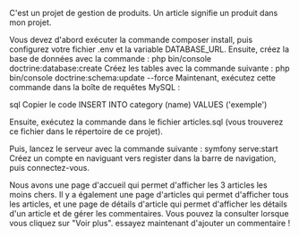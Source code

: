 C'est un projet de gestion de produits. Un article signifie un produit dans mon projet.

Vous devez d'abord exécuter la commande composer install, puis configurez votre fichier .env et la variable DATABASE_URL. Ensuite, créez la base de données avec la commande : php bin/console doctrine:database:create
Créez les tables avec la commande suivante : php bin/console doctrine:schema:update --force
Maintenant, exécutez cette commande dans la boîte de requêtes MySQL :

sql
Copier le code
INSERT INTO category (name) 
VALUES ('exemple')

Ensuite, exécutez la commande dans le fichier articles.sql (vous trouverez ce fichier dans le répertoire de ce projet).

Puis, lancez le serveur avec la commande suivante : symfony serve:start
Créez un compte en naviguant vers register dans la barre de navigation, puis connectez-vous.

Nous avons une page d'accueil qui permet d'afficher les 3 articles les moins chers. Il y a également une page d'articles qui permet d'afficher tous les articles, et une page de détails d'article qui permet d'afficher les détails d'un article et de gérer les commentaires. Vous pouvez la consulter lorsque vous cliquez sur "Voir plus".
essayez maintenant d'ajouter un commentaire !


